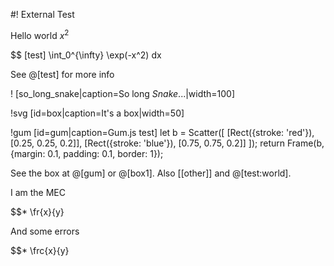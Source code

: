 #! External Test

Hello world $x^2$

$$ [test] \int_0^{\infty} \exp(-x^2) dx

See @[test] for more info

! [so_long_snake|caption=So long *Snake*...|width=100]

!svg [id=box|caption=It's a box|width=50]
<rect x="10" y="10" width="80" height="80" stroke="white" stroke-width="0.5" fill="#5D9D68" />

!gum [id=gum|caption=Gum.js test]
let b = Scatter([
    [Rect({stroke: 'red'}), [0.25, 0.25, 0.2]],
    [Rect({stroke: 'blue'}), [0.75, 0.75, 0.2]]
]);
return Frame(b, {margin: 0.1, padding: 0.1, border: 1});

See the box at @[gum] or @[box1]. Also [[other]] and @[test:world].

I am the MEC

$$* \fr{x}{y}

And some errors

$$* \frc{x}{y}
